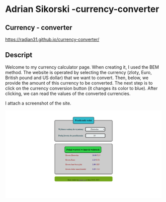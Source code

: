 # Adrian Sikorski -currency-converter
## Currency - converter
https://radian31.github.io/currency-converter/

## Descript

Welcome to my currency calculator page. When creating it, I used the BEM method.
The website is operated by selecting the currency (zloty, Euro, British pound and US dollar) that we want to convert. Then, below, we provide the amount of this currency to be converted. The next step is to click on the currency conversion button (it changes its color to blue). After clicking, we can read the values of the converted currencies.

I attach a screenshot of the site.

![sreen](image/screen.png)


